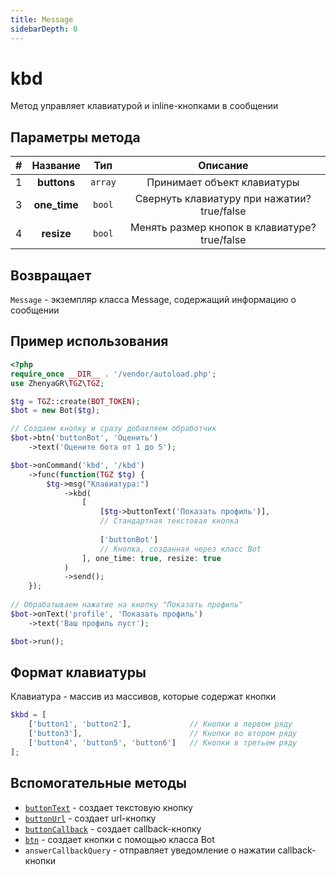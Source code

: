 ```yaml
---
title: Message
sidebarDepth: 0
---
```


# kbd
Метод управляет клавиатурой и inline-кнопками в сообщении

## Параметры метода
| # |       Название       |   Тип    |                   Описание                    |
|:-:|:--------------------:|:--------:|:---------------------------------------------:|
| 1 |     **buttons**      | `array`  |          Принимает объект клавиатуры          |
| 3 |     **one_time**     |  `bool`  |  Свернуть клавиатуру при нажатии? true/false  |
| 4 |      **resize**      |  `bool`  | Менять размер кнопок в клавиатуре? true/false |

## Возвращает
`Message` - экземпляр класса Message, содержащий информацию о сообщении

## Пример использования
```php
<?php    
require_once __DIR__ . '/vendor/autoload.php'; 
use ZhenyaGR\TGZ\TGZ; 

$tg = TGZ::create(BOT_TOKEN);
$bot = new Bot($tg);

// Создаем кнопку и сразу добавляем обработчик
$bot->btn('buttonBot', 'Оценить')
    ->text('Оцените бота от 1 до 5');

$bot->onCommand('kbd', '/kbd')
    ->func(function(TGZ $tg) {
        $tg->msg("Клавиатура:")
            ->kbd(
                [
                    [$tg->buttonText('Показать профиль')],
                    // Стандартная текстовая кнопка
                    
                    ['buttonBot']
                    // Кнопка, созданная через класс Bot
                ], one_time: true, resize: true             
            )
            ->send();
    });
    
// Обрабатываем нажатие на кнопку "Показать профиль"
$bot->onText('profile', 'Показать профиль')
    ->text('Ваш профиль пуст');

$bot->run();

```

## Формат клавиатуры

Клавиатура - массив из массивов, которые содержат кнопки 
```php
$kbd = [
    ['button1', 'button2'],             // Кнопки в первом ряду
    ['button3'],                        // Кнопки во втором ряду
    ['button4', 'button5', 'button6']   // Кнопки в третьем ряду
];
```

## Вспомогательные методы
- [`buttonText`](/classes/tgzMethods/buttons.md) - создает текстовую кнопку
- [`buttonUrl`](/classes/tgzMethods/buttons.md) - создает url-кнопку
- [`buttonCallback`](/classes/tgzMethods/buttons.md) - создает callback-кнопку
- [`btn`](/classes/botMethods/btn.md) - создает кнопки с помощью класса Bot
- `answerCallbackQuery` - отправляет уведомление о нажатии callback-кнопки
  
